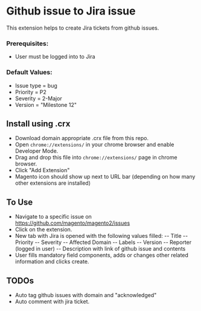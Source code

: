 # Github issue to Jira issue

This extension helps to create Jira tickets from github issues.

### Prerequisites:
- User must be logged into to Jira

### Default Values:
- Issue type = bug
- Priority = P2
- Severity = 2-Major
- Version = "Milestone 12"

## Install using .crx
- Download domain appropriate .crx file from this repo.
- Open `chrome://extensions/` in your chrome browser and enable Developer Mode.
- Drag and drop this file into `chrome://extensions/` page in chrome browser.
- Click "Add Extension"
- Magento icon should show up next to URL bar (depending on how many other extensions are installed)

## To Use
- Navigate to a specific issue on https://github.com/magento/magento2/issues
- Click on the extension.
- New tab with Jira is opened with the following values filled:
-- Title
-- Priority
-- Severity
-- Affected Domain
-- Labels
-- Version
-- Reporter (logged in user)
-- Description with link of github issue and contents
- User fills mandatory field components, adds or changes other related information and clicks create.

## TODOs
- Auto tag github issues with domain and "acknowledged"
- Auto comment with jira ticket.